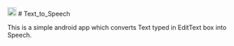 <img src="![Screenshot_1621509724](https://user-images.githubusercontent.com/60540294/119021536-2d021200-b9bd-11eb-8eba-a55dbac604e7.png)" height=20dp>
# Text_to_Speech

This is a simple android app which converts Text typed in EditText box into Speech.
